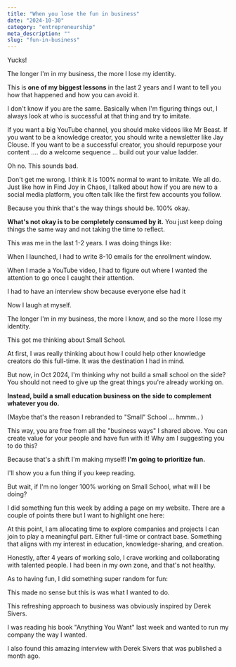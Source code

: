 ```yaml
---
title: "When you lose the fun in business"
date: "2024-10-30"
category: "entrepreneurship"
meta_description: ""
slug: "fun-in-business"
---
```


Yucks!

The longer I'm in my business, the more I lose my identity.

This is **one of my biggest lessons** in the last 2 years and I want to tell you how that happened and how you can avoid it.

I don't know if you are the same. Basically when I'm figuring things out, I always look at who is successful at that thing and try to imitate.

If you want a big YouTube channel, you should make videos like Mr Beast. If you want to be a knowledge creator, you should write a newsletter like Jay Clouse. If you want to be a successful creator, you should repurpose your content .... do a welcome sequence ... build out your value ladder.

Oh no. This sounds bad.

Don't get me wrong. I think it is 100% normal to want to imitate. We all do. Just like how in Find Joy in Chaos, I talked about how if you are new to a social media platform, you often talk like the first few accounts you follow.

Because you think that's the way things should be. 100% okay.

**What's not okay is to be completely consumed by it.** You just keep doing things the same way and not taking the time to reflect.

This was me in the last 1-2 years. I was doing things like:

When I launched, I had to write 8-10 emails for the enrollment window.

When I made a YouTube video, I had to figure out where I wanted the attention to go once I caught their attention.

I had to have an interview show because everyone else had it

Now I laugh at myself.

The longer I'm in my business, the more I know, and so the more I lose my identity.

This got me thinking about Small School.

At first, I was really thinking about how I could help other knowledge creators do this full-time. It was the destination I had in mind.

But now, in Oct 2024, I'm thinking why not build a small school on the side? You should not need to give up the great things you're already working on.

**Instead, build a small education business on the side to complement whatever you do.**

(Maybe that's the reason I rebranded to "Small" School ... hmmm.. )

This way, you are free from all the "business ways" I shared above. You can create value for your people and have fun with it! Why am I suggesting you to do this?

Because that's a shift I'm making myself! **I'm going to prioritize fun.**

I'll show you a fun thing if you keep reading.

But wait, if I'm no longer 100% working on Small School, what will I be doing?

I did something fun this week by adding a <Now> page on my website. There are a couple of points there but I want to highlight one here:

At this point, I am allocating time to explore companies and projects I can join to play a meaningful part. Either full-time or contract base. Something that aligns with my interest in education, knowledge-sharing, and creation.

Honestly, after 4 years of working solo, I crave working and collaborating with talented people. I had been in my own zone, and that's not healthy.

As to having fun, I did something super random for fun:




This made no sense but this is was what I wanted to do.

This refreshing approach to business was obviously inspired by Derek Sivers.

I was reading his book "Anything You Want" last week and wanted to run my company the way I wanted.

I also found this amazing interview with Derek Sivers that was published a month ago.